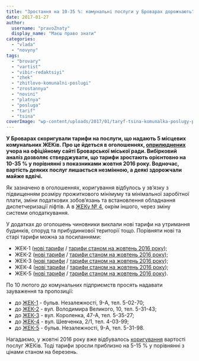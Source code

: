 ```yaml
---
title: "Зростання на 10-35 %: комунальні послуги у Броварах дорожчають"
date: 2017-01-27
author: 
  username: "pravoZnaty"
  display_name: "Маєш право знати"
categories: 
  - "vlada"
  - "novyny"
tags: 
  - "brovary"
  - "vartist"
  - "vibir-redaktsiyi"
  - "zhek"
  - "zhitlovo-komunalni-poslugi"
  - "zrostannya"
  - "novini"
  - "platnya"
  - "posluga"
  - "tarif"
  - "tsina"
coverImage: "wp-content/uploads/2017/01/taryf-tsina-komunalka-poslugy-platizhka-kalkulyator-rahuvaty-groshi-zdorozhchannya-ZHEK.jpg"
---
```


**У Броварах скоригували тарифи на послуги, що надають 5 місцевих комунальних ЖЕКів. Про це йдеться в оголошеннях, [оприлюднених](http://brovary-rada.gov.ua/news/?c=2) учора на офіційному сайті Броварської міської ради. Вибірковий аналіз дозволяє стверджувати, що тарифи зростають орієнтовно на 10-35 % у порівнянні з показниками жовтня 2016 року. Водночас, вартість деяких послуг лишається незмінною, а деякі здорожчали майже вдвічі.**

Як зазначено в оголошеннях, коригування відбулось у зв’язку з підвищенням розміру прожиткового мінімуму та мінімальної заробітної плати, зміни податкових зобов’язань та встановлення обладнання диспетчеризації ліфтів. А в [ЖЕКу № 4](http://brovary-rada.gov.ua/news/14729.html), окрім іншого, через зміну системи оподаткування.

У додатках до оголошень чиновники виклали нові тарифи на утримання будинків, споруд та прибудинкової території тощо. Порівняти нові та старі тарифи можна за посиланнями:

- ЖЕК-1 ([нові тарифи](https://onedrive.live.com/?cid=76cc13a1b9e773bd&id=76CC13A1B9E773BD%212299&ithint=file,pdf&authkey=!AE_AXKE9S_lQkc8) / [тарифи станом на жовтень 2016 року](https://onedrive.live.com/view.aspx?resid=76CC13A1B9E773BD!826&ithint=file%2cdocx&app=Word&authkey=!AL5g9rLqIOpJao8));
- ЖЕК-2 ([нові тарифи](https://onedrive.live.com/view.aspx?resid=76CC13A1B9E773BD!2303&ithint=file%2cdocx&app=Word&authkey=!AORUVd6kLQ7oaC8) / [тарифи станом на жовтень 2016 року](https://onedrive.live.com/view.aspx?resid=76CC13A1B9E773BD!827&ithint=file%2cdocx&app=Word&authkey=!ACMqMmjiYWUn4ek));
- ЖЕК-3 ([нові тарифи](https://onedrive.live.com/view.aspx?resid=76CC13A1B9E773BD!2295&ithint=file%2cxlsx&app=Excel&authkey=!AP8etR9Az4_y8zw) / [тарифи станом на жовтень 2016 року](https://onedrive.live.com/view.aspx?resid=76CC13A1B9E773BD!756&ithint=file%2cdocx&app=Word&authkey=!ADyfu3nw423H_bI));
- ЖЕК-4 ([нові тарифи](https://onedrive.live.com/view.aspx?resid=76CC13A1B9E773BD!2293&ithint=file%2cxlsx&app=Excel&authkey=!AH9iCuY0hzIUM5c) / [тарифи станом на жовтень 2016 року](https://onedrive.live.com/view.aspx?resid=76CC13A1B9E773BD!758&ithint=file%2cdocx&app=Word&authkey=!ALXA5oTJLp0HRBs));
- ЖЕК-5 ([нові тарифи](https://onedrive.live.com/view.aspx?resid=76CC13A1B9E773BD!2294&ithint=file%2cdocx&app=Word&authkey=!AMA305Yr-gUkF9c) / [тарифи станом на жовтень 2016 року](https://onedrive.live.com/redir?resid=76CC13A1B9E773BD!757&authkey=!AAYSifuAr2LZh9w&ithint=file%2cdocx)).

По 10 лютого до комунальних підприємств просять надавати зауваження та пропозиції:

- до [ЖЕК-1](http://brovary-rada.gov.ua/news/14726.html) - бульв. Незалежності, 9-А, тел. 5-02-70;
- до [ЖЕК-2](http://brovary-rada.gov.ua/news/14727.html) - вул. Володимира Великого, 10, тел. 5-31-43;
- до [ЖЕК-3](http://brovary-rada.gov.ua/news/14728.html) - вул. Короленка, 47-А, тел. 5-35-27;
- до [ЖЕК-4](http://brovary-rada.gov.ua/news/14729.html) - вул. Шевченка, 2/1, тел. 4-03-99;
- до [ЖЕК-5](http://brovary-rada.gov.ua/news/14730.html) - бульв. Незалежності, 9-А, тел. 5-31-98.

Нагадаємо, у жовтні 2016 року вже відбувалось [коригування](https://mpz.brovary.org/taryfy-na-komunalni-poslugy-u-brovarah-zrostut-pryblyzno-na-5-15/) вартості послуг ЖЕКів. Тоді тарифи зросли приблизно на 5-15 % у порівнянні з цінами станом на березень.
